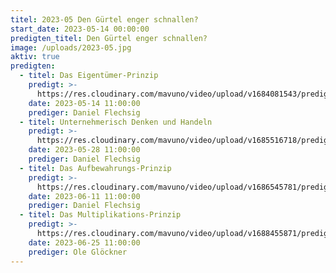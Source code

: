 ```yaml
---
titel: 2023-05 Den Gürtel enger schnallen?
start_date: 2023-05-14 00:00:00
predigten_titel: Den Gürtel enger schnallen?
image: /uploads/2023-05.jpg
aktiv: true
predigten:
  - titel: Das Eigentümer-Prinzip
    predigt: >-
      https://res.cloudinary.com/mavuno/video/upload/v1684081543/predigten/2023-05%20Den%20G%C3%BCrtel%20enger%20schnallen/2023-05-14_GoDi_Mavuno_Berlin_-_G%C3%BCrtel_enger_schnallen_1_1.mp3
    date: 2023-05-14 11:00:00
    prediger: Daniel Flechsig
  - titel: Unternehmerisch Denken und Handeln
    predigt: >-
      https://res.cloudinary.com/mavuno/video/upload/v1685516718/predigten/2023-05%20Den%20G%C3%BCrtel%20enger%20schnallen/2023-05-28_GoDi_Mavuno_Berlin_-_G%C3%BCrtel_enger_schnallen_2_1.mp3
    date: 2023-05-28 11:00:00
    prediger: Daniel Flechsig
  - titel: Das Aufbewahrungs-Prinzip
    predigt: >-
      https://res.cloudinary.com/mavuno/video/upload/v1686545781/predigten/2023-05%20Den%20G%C3%BCrtel%20enger%20schnallen/2023-06-11_GoDi_Mavuno_Berlin_-_G%C3%BCrtel_enger_schallen_3.mp3
    date: 2023-06-11 11:00:00
    prediger: Daniel Flechsig
  - titel: Das Multiplikations-Prinzip
    predigt: >-
      https://res.cloudinary.com/mavuno/video/upload/v1688455871/predigten/2023-05%20Den%20G%C3%BCrtel%20enger%20schnallen/2023-06-25_GoDi_Mavuno_Berlin_-_G%C3%BCrtel_enger_schnallen_4_-_Multiplikation.mp3
    date: 2023-06-25 11:00:00
    prediger: Ole Glöckner
---
```

